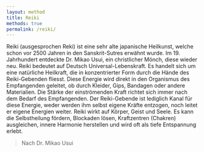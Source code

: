 ```yaml
---
layout: method
title: Reiki
methods: true
permalink: /reiki/
---
```


Reiki (ausgesprochen Reki) ist eine sehr alte japanische Heilkunst, welche schon vor 2500 Jahren in den Sanskrit-Sutres erwähnt wurde. Im 19. Jahrhundert entdeckte Dr. Mikao Usui, ein christlicher Mönch, diese wieder neu. Reiki bedeutet auf Deutsch Universal-Lebenskraft. Es handelt sich um eine natürliche Heilkraft, die in konzentrierter Form durch die Hände des Reiki-Gebenden fliesst. Diese Energie wird direkt in den Organismus des Empfangenden geleitet, ob durch Kleider, Gips, Bandagen oder andere Materialien. Die Stärke der einströmenden Kraft richtet sich immer nach dem Bedarf des Empfangenden. Der Reiki-Gebende ist lediglich Kanal für diese Energie, weder werden ihm selbst eigene Kräfte entzogen, noch leitet er eigene Energien weiter. Reiki wirkt auf Körper, Geist und Seele. Es kann die Selbstheilung fördern, Blockaden lösen, Kraftzentren (Chakren) ausgleichen, innere Harmonie herstellen und wird oft als tiefe Entspannung erlebt.

<blockquote>
  <footer>Nach Dr. Mikao Usui</footer>
</blockquote>

